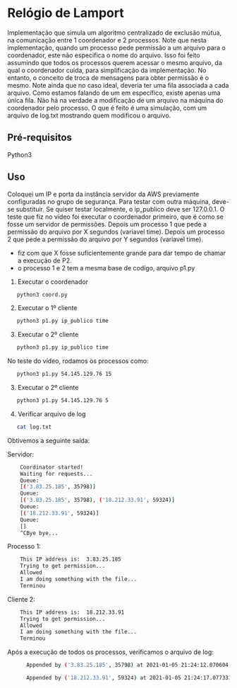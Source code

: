 # Relógio de Lamport

Implementação que simula um algoritmo centralizado de exclusão mútua, na comunicação entre 1 coordenador e 2 processos. 
Note que nesta implementação, quando um processo pede permissão a um arquivo para o coordenador, este não especifica o nome do arquivo.
Isso foi feito assumindo que todos os processos querem acessar o mesmo arquivo, da qual o coordenador cuida, para simplificação da implementação. 
No entanto, o conceito de troca de mensagens para obter permissão é o mesmo. Note ainda que no caso ideal, deveria ter uma fila associada a cada arquivo. 
Como estamos falando de um em específico, existe apenas uma única fila. Não há na verdade a modificação de um arquivo na máquina do coordenador pelo processo. 
O que é feito é uma simulação, com um arquivo de log.txt mostrando quem modificou o arquivo. 

## Pré-requisitos
Python3

## Uso
Coloquei um IP e porta da instância servidor da AWS previamente configuradas no grupo de segurança. Para testar com outra máquina, deve-se substituir. 
Se quiser testar localmente, o ip_publico deve ser 127.0.0.1.
O teste que fiz no vídeo foi executar o coordenador primeiro, que é como se fosse um servidor de permissões. 
Depois um processo 1 que pede a permissão do arquivo por X segundos (variavel time). 
Depois um processo 2 que pede a permissão do arquivo por Y segundos (variavel time).

* fiz com que X fosse suficientemente grande para dar tempo de chamar a execução de P2.
* o processo 1 e 2 tem a mesma base de codígo, arquivo p1.py

1. Executar o coordenador
```bash
   python3 coord.py
```

2. Executar o 1º cliente
```bash
   python3 p1.py ip_publico time
```
3. Executar o 2º cliente
```bash
   python3 p1.py ip_publico time
```
No teste do vídeo, rodamos os processos como:
```bash
   python3 p1.py 54.145.129.76 15
```
3. Executar o 2º cliente
```bash
   python3 p1.py 54.145.129.76 5
```   
4. Verificar arquivo de log
```bash
   cat log.txt
```

Obtivemos a seguinte saída:

Servidor:
```bash
    Coordinator started!
    Waiting for requests...
    Queue:
    [('3.83.25.185', 35798)]
    Queue:
    [('3.83.25.185', 35798), ('18.212.33.91', 59324)]
    Queue:
    [('18.212.33.91', 59324)]
    Queue:
    []
    ^CBye bye...
```

Processo 1:
```bash
    This IP address is:  3.83.25.185
    Trying to get permission...
    Allowed
    I am doing something with the file...
    Terminou
```

Cliente 2:
```bash
    This IP address is:  18.212.33.91
    Trying to get permission...
    Allowed
    I am doing something with the file...
    Terminou
```
Após a execução de todos os processos, verificamos o arquivo de log:
```bash
      Appended by ('3.83.25.185', 35798) at 2021-01-05 21:24:12.070604

      Appended by ('18.212.33.91', 59324) at 2021-01-05 21:24:17.077331
```
